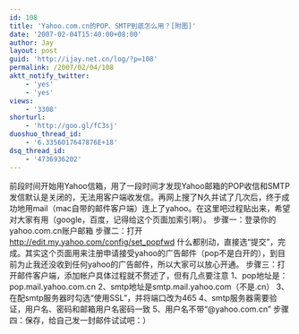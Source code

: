 ```yaml
---
id: 108
title: 'Yahoo.com.cn的POP、SMTP到底怎么用？[附图]'
date: '2007-02-04T15:40:00+08:00'
author: Jay
layout: post
guid: 'http://ijay.net.cn/log/?p=108'
permalink: /2007/02/04/108
aktt_notify_twitter:
    - 'yes'
    - 'yes'
views:
    - '3308'
shorturl:
    - 'http://goo.gl/fC3sj'
duoshuo_thread_id:
    - '6.3356017647876E+18'
dsq_thread_id:
    - '4736936202'
---
```


前段时间开始用Yahoo信箱，用了一段时间才发现Yahoo邮箱的POP收信和SMTP发信默认是关闭的，无法用客户端收发信。再网上搜了N久并试了几次后，终于成功地用mail（mac自带的邮件客户端）连上了yahoo。在这里吧过程贴出来，希望对大家有用（google，百度，记得给这个页面加索引啊）。
步骤一：登录你的yahoo.com.cn账户邮箱
步骤二：打开 http://edit.my.yahoo.com/config/set_popfwd 什么都别动，直接选“提交”，完成。其实这个页面用来注册申请接受yahoo的广告邮件（pop不是白开的），到目前为止我还没收到任何yahoo的广告邮件，所以大家可以放心开通。
步骤三：打开邮件客户端，添加帐户具体过程就不赘述了，但有几点要注意
          1、pop地址是：pop.mail.yahoo.com.cn
          2、smtp地址是smtp.mail.yahoo.com（不是.cn）
          3、在配smtp服务器时勾选“使用SSL”，并将端口改为465
          4、smtp服务器需要验证，用户名、密码和邮箱用户名密码一致
          5、用户名不带“@yahoo.com.cn”
步骤四：保存，给自己发一封邮件试试吧：）